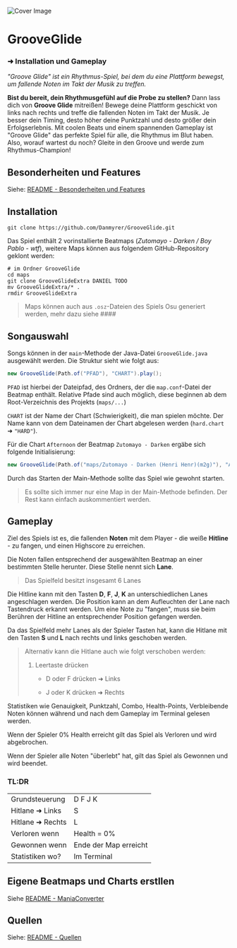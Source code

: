 ![Cover Image](https://repository-images.githubusercontent.com/604114394/e46212af-96d7-4ffe-a10b-da10ab3c5c12)

# GrooveGlide

### ➜ Installation und Gameplay

*"Groove Glide" ist ein Rhythmus-Spiel, bei dem du eine Plattform bewegst, um fallende Noten im Takt der Musik zu treffen.*

**Bist du bereit, dein Rhythmusgefühl auf die Probe zu stellen?** Dann lass dich von **Groove Glide** mitreißen! Bewege deine Plattform geschickt von links nach rechts und treffe die fallenden Noten im Takt der Musik. Je besser dein Timing, desto höher deine Punktzahl und desto größer dein Erfolgserlebnis. Mit coolen Beats und einem spannenden Gameplay ist "Groove Glide" das perfekte Spiel für alle, die Rhythmus im Blut haben. Also, worauf wartest du noch? Gleite in den Groove und werde zum Rhythmus-Champion!

## Besonderheiten und Features

Siehe: [README - Besonderheiten und Features](https://github.com/Danmyrer/GrooveGlide/blob/3d2c886abeeffcd6423636782062e005352aff17/doc/README%20-%20Besonderheiten%20und%20Features.md)

## Installation

```shell
git clone https://github.com/Danmyrer/GrooveGlide.git
```

Das Spiel enthält 2 vorinstallierte Beatmaps (*Zutomayo - Darken / Boy Pablo - wtf*), weitere Maps können aus folgendem GitHub-Repository geklont werden:

```shell
# im Ordner GrooveGlide
cd maps
git clone GrooveGlideExtra DANIEL TODO
mv GrooveGlideExtra/* .
rmdir GrooveGlideExtra
```

> Maps können auch aus `.osz`-Dateien des Spiels Osu generiert werden, mehr dazu siehe ####

## Songauswahl

Songs können in der `main`-Methode der Java-Datei `GrooveGlide.java` ausgewählt werden. Die Struktur sieht wie folgt aus:

```java
new GrooveGlide(Path.of("PFAD"), "CHART").play();
```

`PFAD` ist hierbei der Dateipfad, des Ordners, der die `map.conf`-Datei der Beatmap enthält. Relative Pfade sind auch möglich, diese beginnen ab dem Root-Verzeichnis des Projekts (`maps/...`)

`CHART` ist der Name der Chart (Schwierigkeit), die man spielen möchte. Der Name kann von dem Dateinamen der Chart abgelesen werden (`hard.chart` ➜ `"HARD"`).

Für die Chart `Afternoon` der Beatmap `Zutomayo - Darken` ergäbe sich folgende Initialisierung:

```java
new GrooveGlide(Path.of("maps/Zutomayo - Darken (Henri Henr)(m2g)"), "AFTERNOON").play();
```

Durch das Starten der Main-Methode sollte das Spiel wie gewohnt starten.

> Es sollte sich immer nur eine Map in der Main-Methode befinden. Der Rest kann einfach auskommentiert werden.

## Gameplay

Ziel des Spiels ist es, die fallenden **Noten** mit dem Player - die weiße **Hitline** - zu fangen, und einen Highscore zu erreichen.

Die Noten fallen entsprechend der ausgewählten Beatmap an einer bestimmten Stelle herunter. Diese Stelle nennt sich **Lane**.

> Das Spielfeld besitzt insgesamt 6 Lanes

Die Hitline kann mit den Tasten **D**, **F**, **J**, **K** an unterschiedlichen Lanes angeschlagen werden. Die Position kann an dem Aufleuchten der Lane nach Tastendruck erkannt werden. Um eine Note zu "fangen", muss sie beim Berühren der Hitline an entsprechender Position gefangen werden.

Da das Spielfeld mehr Lanes als der Spieler Tasten hat, kann die Hitlane mit den Tasten **S** und **L** nach rechts und links geschoben werden.

> Alternativ kann die Hitlane auch wie folgt verschoben werden:
> 
> 1. Leertaste drücken
>    
>    - D oder F drücken ➜ Links
>    
>    - J oder K drücken ➜ Rechts

Statistiken wie Genauigkeit, Punktzahl, Combo, Health-Points, Verbleibende Noten können während und nach dem Gameplay im Terminal gelesen werden.

Wenn der Spieler 0% Health erreicht gilt das Spiel als Verloren und wird abgebrochen.

Wenn der Spieler alle Noten "überlebt" hat, gilt das Spiel als Gewonnen und wird beendet.

### TL:DR

|                  |                       |
| ---------------- | --------------------- |
| Grundsteuerung   | D F J K               |
| Hitlane ➜ Links  | S                     |
| Hitlane ➜ Rechts | L                     |
| Verloren wenn    | Health = 0%           |
| Gewonnen wenn    | Ende der Map erreicht |
| Statistiken wo?  | Im Terminal           |

## Eigene Beatmaps und Charts erstllen

Siehe [README - ManiaConverter](https://github.com/Danmyrer/GrooveGlide/blob/302617a722bc073975bcd72823869cf1b10a329f/doc/README%20-%20ManiaConverter.md)

## Quellen

Siehe: [README - Quellen](https://github.com/Danmyrer/GrooveGlide/blob/9609f5354c9ab4832372e3dc2c3e0a8646f0a550/doc/README%20-%20Quellen.md)

